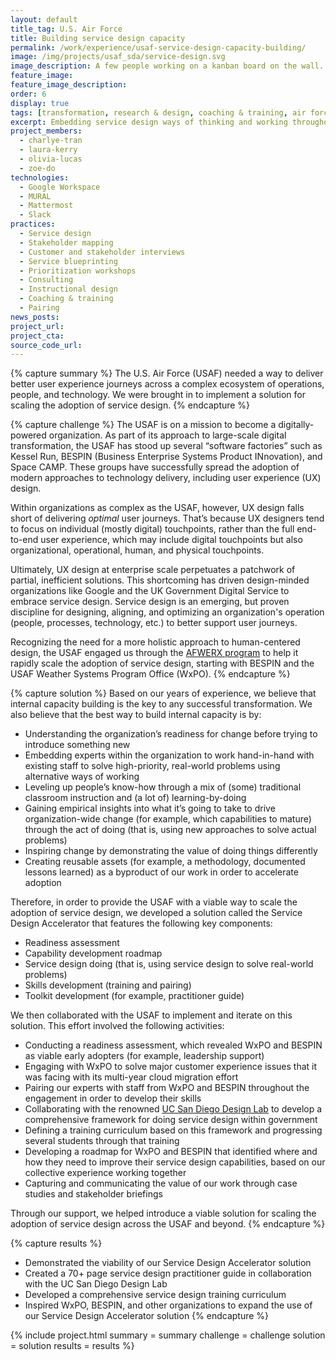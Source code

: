 ```yaml
---
layout: default
title_tag: U.S. Air Force
title: Building service design capacity
permalink: /work/experience/usaf-service-design-capacity-building/
image: /img/projects/usaf_sda/service-design.svg
image_description: A few people working on a kanban board on the wall.
feature_image:
feature_image_description:
order: 6
display: true
tags: [transformation, research & design, coaching & training, air force, charlye tran, laura kerry, olivia lucas, zoe do]
excerpt: Embedding service design ways of thinking and working throughout the U.S. Air Force, starting with BESPIN and the U.S. Weather Systems Program Office.
project_members:
  - charlye-tran
  - laura-kerry
  - olivia-lucas
  - zoe-do
technologies:
  - Google Workspace
  - MURAL
  - Mattermost
  - Slack
practices:
  - Service design
  - Stakeholder mapping
  - Customer and stakeholder interviews
  - Service blueprinting
  - Prioritization workshops
  - Consulting
  - Instructional design
  - Coaching & training
  - Pairing
news_posts:
project_url:
project_cta:
source_code_url:
---
```


{% capture summary %}
The U.S. Air Force (USAF) needed a way to deliver better user experience journeys across a complex ecosystem of operations, people, and technology. We were brought in to implement a solution for scaling the adoption of service design.
{% endcapture %}

{% capture challenge %}
The USAF is on a mission to become a digitally-powered organization. As part of its approach to large-scale digital transformation, the USAF has stood up several “software factories” such as Kessel Run, BESPIN (Business Enterprise Systems Product INnovation), and Space CAMP. These groups have successfully spread the adoption of modern approaches to technology delivery, including user experience (UX) design.

Within organizations as complex as the USAF, however, UX design falls short of delivering *optimal* user journeys. That’s because UX designers tend to focus on individual (mostly digital) touchpoints, rather than the full end-to-end user experience, which may include digital touchpoints but also organizational, operational, human, and physical touchpoints.

Ultimately, UX design at enterprise scale perpetuates a patchwork of partial, inefficient solutions. This shortcoming has driven design-minded organizations like Google and the UK Government Digital Service to embrace service design. Service design is an emerging, but proven discipline for designing, aligning, and optimizing an organization's operation (people, processes, technology, etc.) to better support user journeys.

Recognizing the need for a more holistic approach to human-centered design, the USAF engaged us through the [AFWERX program](https://www.afwerx.af.mil/) to help it rapidly scale the adoption of service design, starting with BESPIN and the USAF Weather Systems Program Office (WxPO).
{% endcapture %}

{% capture solution %}
Based on our years of experience, we believe that internal capacity building is the key to any successful transformation. We also believe that the best way to build internal capacity is by:

- Understanding the organization’s readiness for change before trying to introduce something new
- Embedding experts within the organization to work hand-in-hand with existing staff to solve high-priority, real-world problems using alternative ways of working
- Leveling up people’s know-how through a mix of (some) traditional classroom instruction and (a lot of) learning-by-doing
- Gaining empirical insights into what it’s going to take to drive organization-wide change (for example, which capabilities to mature) through the act of doing (that is, using new approaches to solve actual problems)
- Inspiring change by demonstrating the value of doing things differently
- Creating reusable assets (for example, a methodology, documented lessons learned) as a byproduct of our work in order to accelerate adoption

Therefore, in order to provide the USAF with a viable way to scale the adoption of service design, we developed a solution called the Service Design Accelerator that features the following key components:

- Readiness assessment
- Capability development roadmap
- Service design doing (that is, using service design to solve real-world problems)
- Skills development (training and pairing)
- Toolkit development (for example, practitioner guide)

We then collaborated with the USAF to implement and iterate on this solution. This effort involved the following activities:

- Conducting a readiness assessment, which revealed WxPO and BESPIN as viable early adopters (for example, leadership support)
- Engaging with WxPO to solve major customer experience issues that it was facing with its multi-year cloud migration effort
- Pairing our experts with staff from WxPO and BESPIN throughout the engagement in order to develop their skills
- Collaborating with the renowned [UC San Diego Design Lab](https://designlab.ucsd.edu/) to develop a comprehensive framework for doing service design within government
- Defining a training curriculum based on this framework and progressing several students through that training
- Developing a roadmap for WxPO and BESPIN that identified where and how they need to improve their service design capabilities, based on our collective experience working together
- Capturing and communicating the value of our work through case studies and stakeholder briefings

Through our support, we helped introduce a viable solution for scaling the adoption of service design across the USAF and beyond.
{% endcapture %}

{% capture results %}
- Demonstrated the viability of our Service Design Accelerator solution
- Created a 70+ page service design practitioner guide in collaboration with the UC San Diego Design Lab
- Developed a comprehensive service design training curriculum
- Inspired WxPO, BESPIN, and other organizations to expand the use of our Service Design Accelerator solution
{% endcapture %}

{% include project.html
  summary = summary
  challenge = challenge
  solution = solution
  results = results
%}
